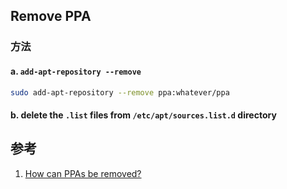 ﻿## Remove PPA



### 方法

#### a. `add-apt-repository --remove`

```bash
sudo add-apt-repository --remove ppa:whatever/ppa
```



#### b. delete the `.list` files from `/etc/apt/sources.list.d` directory



## 参考

1. [How can PPAs be removed?](https://askubuntu.com/questions/307/how-can-ppas-be-removed)